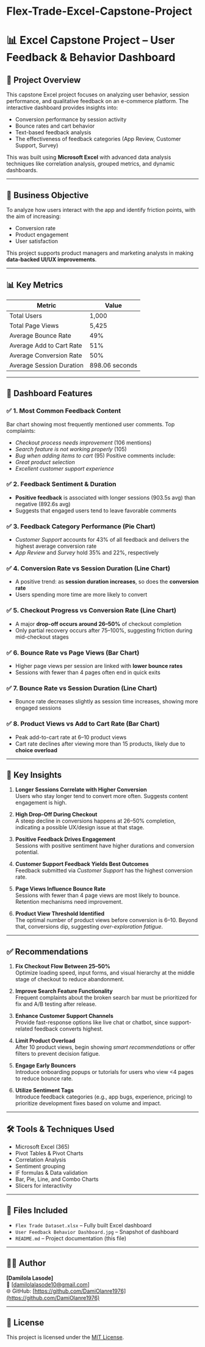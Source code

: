 # Flex-Trade-Excel-Capstone-Project

# 📊 Excel Capstone Project – User Feedback & Behavior Dashboard

## 🧾 Project Overview
This capstone Excel project focuses on analyzing user behavior, session performance, and qualitative feedback on an e-commerce platform. The interactive dashboard provides insights into:
- Conversion performance by session activity
- Bounce rates and cart behavior
- Text-based feedback analysis
- The effectiveness of feedback categories (App Review, Customer Support, Survey)

This was built using **Microsoft Excel** with advanced data analysis techniques like correlation analysis, grouped metrics, and dynamic dashboards.

---

## 🧠 Business Objective
To analyze how users interact with the app and identify friction points, with the aim of increasing:
- Conversion rate
- Product engagement
- User satisfaction

This project supports product managers and marketing analysts in making **data-backed UI/UX improvements**.

---

## 📊 Key Metrics

| Metric                     | Value          |
|----------------------------|----------------|
| Total Users                | 1,000          |
| Total Page Views           | 5,425          |
| Average Bounce Rate        | 49%            |
| Average Add to Cart Rate   | 51%            |
| Average Conversion Rate    | 50%            |
| Average Session Duration   | 898.06 seconds |

---

## 📌 Dashboard Features

### ✅ 1. Most Common Feedback Content
Bar chart showing most frequently mentioned user comments. Top complaints:
- *Checkout process needs improvement* (106 mentions)
- *Search feature is not working properly* (105)
- *Bug when adding items to cart* (95)
Positive comments include:
- *Great product selection*
- *Excellent customer support experience*

### ✅ 2. Feedback Sentiment & Duration
- **Positive feedback** is associated with longer sessions (903.5s avg) than negative (892.6s avg)
- Suggests that engaged users tend to leave favorable comments

### ✅ 3. Feedback Category Performance (Pie Chart)
- *Customer Support* accounts for 43% of all feedback and delivers the highest average conversion rate
- *App Review* and *Survey* hold 35% and 22%, respectively

### ✅ 4. Conversion Rate vs Session Duration (Line Chart)
- A positive trend: as **session duration increases**, so does the **conversion rate**
- Users spending more time are more likely to convert

### ✅ 5. Checkout Progress vs Conversion Rate (Line Chart)
- A major **drop-off occurs around 26–50%** of checkout completion
- Only partial recovery occurs after 75–100%, suggesting friction during mid-checkout stages

### ✅ 6. Bounce Rate vs Page Views (Bar Chart)
- Higher page views per session are linked with **lower bounce rates**
- Sessions with fewer than 4 pages often end in quick exits

### ✅ 7. Bounce Rate vs Session Duration (Line Chart)
- Bounce rate decreases slightly as session time increases, showing more engaged sessions

### ✅ 8. Product Views vs Add to Cart Rate (Bar Chart)
- Peak add-to-cart rate at 6–10 product views
- Cart rate declines after viewing more than 15 products, likely due to **choice overload**

---

## 📌 Key Insights

1. **Longer Sessions Correlate with Higher Conversion**  
   Users who stay longer tend to convert more often. Suggests content engagement is high.

2. **High Drop-Off During Checkout**  
   A steep decline in conversions happens at 26–50% completion, indicating a possible UX/design issue at that stage.

3. **Positive Feedback Drives Engagement**  
   Sessions with positive sentiment have higher durations and conversion potential.

4. **Customer Support Feedback Yields Best Outcomes**  
   Feedback submitted via *Customer Support* has the highest conversion rate.

5. **Page Views Influence Bounce Rate**  
   Sessions with fewer than 4 page views are most likely to bounce. Retention mechanisms need improvement.

6. **Product View Threshold Identified**  
   The optimal number of product views before conversion is 6–10. Beyond that, conversions dip, suggesting *over-exploration fatigue*.

---

## ✅ Recommendations

1. **Fix Checkout Flow Between 25–50%**  
   Optimize loading speed, input forms, and visual hierarchy at the middle stage of checkout to reduce abandonment.

2. **Improve Search Feature Functionality**  
   Frequent complaints about the broken search bar must be prioritized for fix and A/B testing after release.

3. **Enhance Customer Support Channels**  
   Provide fast-response options like live chat or chatbot, since support-related feedback converts highest.

4. **Limit Product Overload**  
   After 10 product views, begin showing *smart recommendations* or offer filters to prevent decision fatigue.

5. **Engage Early Bouncers**  
   Introduce onboarding popups or tutorials for users who view <4 pages to reduce bounce rate.

6. **Utilize Sentiment Tags**  
   Introduce feedback categories (e.g., app bugs, experience, pricing) to prioritize development fixes based on volume and impact.

---

## 🛠️ Tools & Techniques Used

- Microsoft Excel (365)
- Pivot Tables & Pivot Charts
- Correlation Analysis
- Sentiment grouping
- IF formulas & Data validation
- Bar, Pie, Line, and Combo Charts
- Slicers for interactivity

---

## 📂 Files Included

- `Flex Trade Dataset.xlsx` – Fully built Excel dashboard
- `User Feedback Behavior Dashboard.jpg` – Snapshot of dashboard
- `README.md` – Project documentation (this file)

---

## 👨‍💻 Author

**[Damilola Lasode]**  
📧 [damilolalasode10@gmail.com]  
🌐 GitHub: [https://github.com/DamiOlanre1976](https://github.com/DamiOlanre1976)

---

## 📜 License

This project is licensed under the [MIT License](LICENSE).
